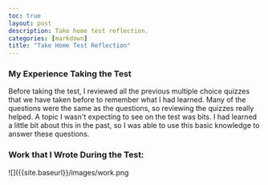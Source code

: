 ```yaml
---
toc: true
layout: post
description: Take home test reflection.
categories: [markdown]
title: "Take Home Test Reflection"
---
```


### My Experience Taking the Test

Before taking the test, I reviewed all the previous multiple choice quizzes that we have taken before to remember what I had learned. Many of the questions were the same as the questions, so reviewing the quizzes really helped. A topic I wasn't expecting to see on the test was bits. I had learned a little bit about this in the past, so I was able to use this basic knowledge to answer these questions.

### Work that I Wrote During the Test:

![]({{site.baseurl}}/images/work.png